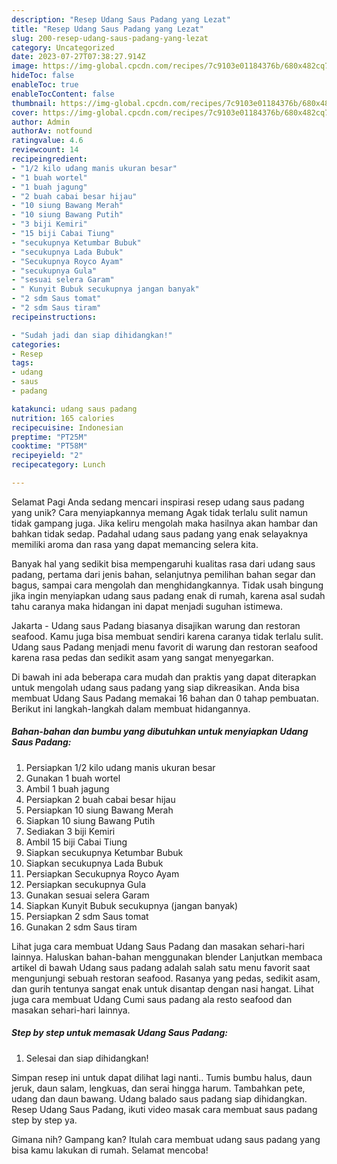 ```yaml
---
description: "Resep Udang Saus Padang yang Lezat"
title: "Resep Udang Saus Padang yang Lezat"
slug: 200-resep-udang-saus-padang-yang-lezat
category: Uncategorized
date: 2023-07-27T07:38:27.914Z
image: https://img-global.cpcdn.com/recipes/7c9103e01184376b/680x482cq70/udang-saus-padang-foto-resep-utama.jpg
hideToc: false
enableToc: true
enableTocContent: false
thumbnail: https://img-global.cpcdn.com/recipes/7c9103e01184376b/680x482cq70/udang-saus-padang-foto-resep-utama.jpg
cover: https://img-global.cpcdn.com/recipes/7c9103e01184376b/680x482cq70/udang-saus-padang-foto-resep-utama.jpg
author: Admin
authorAv: notfound
ratingvalue: 4.6
reviewcount: 14
recipeingredient:
- "1/2 kilo udang manis ukuran besar"
- "1 buah wortel"
- "1 buah jagung"
- "2 buah cabai besar hijau"
- "10 siung Bawang Merah"
- "10 siung Bawang Putih"
- "3 biji Kemiri"
- "15 biji Cabai Tiung"
- "secukupnya Ketumbar Bubuk"
- "secukupnya Lada Bubuk"
- "Secukupnya Royco Ayam"
- "secukupnya Gula"
- "sesuai selera Garam"
- " Kunyit Bubuk secukupnya jangan banyak"
- "2 sdm Saus tomat"
- "2 sdm Saus tiram"
recipeinstructions:

- "Sudah jadi dan siap dihidangkan!"
categories:
- Resep
tags:
- udang
- saus
- padang

katakunci: udang saus padang 
nutrition: 165 calories
recipecuisine: Indonesian
preptime: "PT25M"
cooktime: "PT58M"
recipeyield: "2"
recipecategory: Lunch

---
```



Selamat Pagi Anda sedang mencari inspirasi resep udang saus padang yang unik? Cara menyiapkannya memang Agak tidak terlalu sulit namun tidak gampang juga. Jika keliru mengolah maka hasilnya akan hambar dan bahkan tidak sedap. Padahal udang saus padang yang enak selayaknya memiliki aroma dan rasa yang dapat memancing selera kita.


Banyak hal yang sedikit bisa mempengaruhi kualitas rasa dari udang saus padang, pertama dari jenis bahan, selanjutnya pemilihan bahan segar dan bagus, sampai cara mengolah dan menghidangkannya. Tidak usah bingung jika ingin menyiapkan udang saus padang enak di rumah, karena asal sudah tahu caranya maka hidangan ini dapat menjadi suguhan istimewa.

Jakarta - Udang saus Padang biasanya disajikan warung dan restoran seafood. Kamu juga bisa membuat sendiri karena caranya tidak terlalu sulit. Udang saus Padang menjadi menu favorit di warung dan restoran seafood karena rasa pedas dan sedikit asam yang sangat menyegarkan.


Di bawah ini ada beberapa cara mudah dan praktis yang dapat diterapkan untuk mengolah udang saus padang yang siap dikreasikan. Anda bisa membuat Udang Saus Padang memakai 16 bahan dan 0 tahap pembuatan. Berikut ini langkah-langkah dalam membuat hidangannya.

<!--inarticleads1-->

##### Bahan-bahan dan bumbu yang dibutuhkan untuk menyiapkan Udang Saus Padang:

1. Persiapkan 1/2 kilo udang manis ukuran besar
1. Gunakan 1 buah wortel
1. Ambil 1 buah jagung
1. Persiapkan 2 buah cabai besar hijau
1. Persiapkan 10 siung Bawang Merah
1. Siapkan 10 siung Bawang Putih
1. Sediakan 3 biji Kemiri
1. Ambil 15 biji Cabai Tiung
1. Siapkan secukupnya Ketumbar Bubuk
1. Siapkan secukupnya Lada Bubuk
1. Persiapkan Secukupnya Royco Ayam
1. Persiapkan secukupnya Gula
1. Gunakan sesuai selera Garam
1. Siapkan  Kunyit Bubuk secukupnya (jangan banyak)
1. Persiapkan 2 sdm Saus tomat
1. Gunakan 2 sdm Saus tiram


Lihat juga cara membuat Udang Saus Padang dan masakan sehari-hari lainnya. Haluskan bahan-bahan menggunakan blender Lanjutkan membaca artikel di bawah Udang saus padang adalah salah satu menu favorit saat mengunjungi sebuah restoran seafood. Rasanya yang pedas, sedikit asam, dan gurih tentunya sangat enak untuk disantap dengan nasi hangat. Lihat juga cara membuat Udang Cumi saus padang ala resto seafood dan masakan sehari-hari lainnya. 

<!--inarticleads2-->

##### Step by step untuk memasak Udang Saus Padang:


1. Selesai dan siap dihidangkan!

Simpan resep ini untuk dapat dilihat lagi nanti.. Tumis bumbu halus, daun jeruk, daun salam, lengkuas, dan serai hingga harum. Tambahkan pete, udang dan daun bawang. Udang balado saus padang siap dihidangkan. Resep Udang Saus Padang, ikuti video masak cara membuat saus padang step by step ya. 

Gimana nih? Gampang kan? Itulah cara membuat udang saus padang yang bisa kamu lakukan di rumah. Selamat mencoba!
